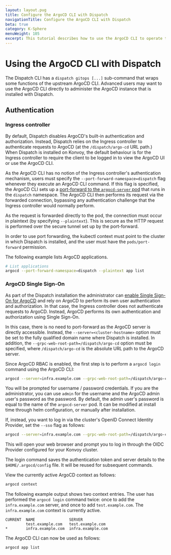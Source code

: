 ```yaml
---
layout: layout.pug
title: Configure the ArgoCD CLI with Dispatch
navigationTitle: Configure the ArgoCD CLI with Dispatch
beta: true
category: K-Sphere
menuWeight: 105
excerpt: This tutorial describes how to use the ArgoCD CLI to operate the instance of ArgoCD that is bundled with Dispatch.
---
```


# Using the ArgoCD CLI with Dispatch

The Dispatch CLI has a `dispatch gitops [...]` sub-command that wraps some functions of the upstream ArgoCD CLI. Advanced users may want to use the ArgoCD CLI directly to administer the ArgoCD instance that is installed with Dispatch.

## Authentication

### Ingress controller

By default, Dispatch disables ArgoCD's built-in authentication and authorization. Instead, Dispatch relies on the Ingress controller to authenticate requests to ArgoCD (at the `/dispatch/argo-cd` URL path.) When Dispatch is installed on Konvoy, the default behaviour is for the Ingress controller to require the client to be logged in to view the ArgoCD UI or use the ArgoCD CLI.

As the ArgoCD CLI has no notion of the Ingress controller's authentication mechanism, users must specify the `--port-forward-namespace=dispatch` flag whenever they execute an ArgoCD CLI command. If this flag is specified, the ArgoCD CLI sets up a [port-forward to the `argocd-server` pod](https://kubernetes.io/docs/tasks/access-application-cluster/port-forward-access-application-cluster/) that runs in the `dispatch` namespace. The ArgoCD CLI then performs its request via the forwarded connection, bypassing any authentication challenge that the Ingress controller would normally perform.

As the request is forwarded directly to the pod, the connection must occur in plaintext (by specifying `--plaintext`). This is secure as the HTTP request is performed over the secure tunnel set up by the port-forward.

In order to use port forwarding, the kubectl context must point to the cluster in which Dispatch is installed, and the user must have the `pods/port-forward` permission.

The following example lists ArgoCD applications.

```bash
# List applications
argocd --port-forward-namespace=dispatch --plaintext app list
```

### ArgoCD Single Sign-On

As part of the Dispatch installation the administrator can [enable Single Sign-On for ArgoCD](../../../install/configure-argocd/index.md#single-sign-on-sso) and rely on ArgoCD to perform its own user authentication and authorization. In that case, the Ingress controller does not authenticate requests to ArgoCD. Instead, ArgoCD performs its own authentication and authorization using Single Sign-On.

In this case, there is no need to port-forward as the ArgoCD server is directly accessible. Instead, the `--server=<cluster-hostname>` option must be set to the fully qualified domain name where Dispatch is installed. In addition, the `--grpc-web-root-path=/dispatch/argo-cd` option must be specified, where `/dispatch/argo-cd` is the absolute URL path to the ArgoCD server.

Since ArgoCD RBAC is enabled, the first step is to perform a `argocd login` command using the ArgoCD CLI:

```bash
argocd --server=infra.example.com --grpc-web-root-path=/dispatch/argo-cd login infra.example.com
```

You will be prompted for username / password credentials. If you are the administrator, you can use `admin` for the username and the ArgoCD admin user's password as the password. By default, the admin user's password is equal to the name of the `argocd-server` pod. It can be modified at install time through helm configuration, or manually after installation.

If, instead, you want to log in via the cluster's OpenID Connect Identity Provider, set the `--sso` flag as follows:

```bash
argocd --server=infra.example.com --grpc-web-root-path=/dispatch/argo-cd login infra.example.com --sso
```

This will open your web browser and prompt you to log in through the OIDC Provider configured for your Konvoy cluster.

The login command saves the authentication token and server details to the `$HOME/.argocd/config` file. It will be reused for subsequent commands.

View the currently active ArgoCD context as follows:

```bash
argocd context
```

The following example output shows two context entries. The user has performed the `argocd login` command twice: once to add the `infra.example.com` server, and once to add `test.example.com`. The `infra.example.com` context is currently active.

```
CURRENT  NAME               SERVER
         test.example.com   test.example.com
*        infra.example.com  infra.example.com
```

The ArgoCD CLI can now be used as follows:

```bash
argocd app list
```
